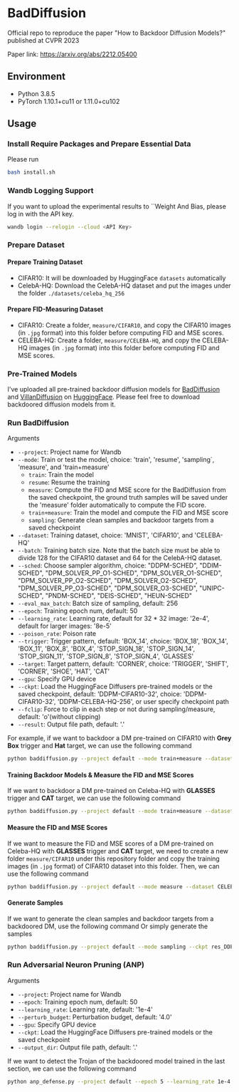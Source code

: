 # BadDiffusion
Official repo to reproduce the paper "How to Backdoor Diffusion Models?" published at CVPR 2023

Paper link: https://arxiv.org/abs/2212.05400

## Environment

- Python 3.8.5
- PyTorch 1.10.1+cu11 or 1.11.0+cu102

## Usage

### Install Require Packages and Prepare Essential Data

Please run

```bash
bash install.sh
```

### Wandb Logging Support

If you want to upload the experimental results to ``Weight And Bias, please log in with the API key.

```bash
wandb login --relogin --cloud <API Key>
```

### Prepare Dataset

#### Prepare Training Dataset

- CIFAR10: It will be downloaded by HuggingFace ``datasets`` automatically
- CelebA-HQ: Download the CelebA-HQ dataset and put the images under the folder ``./datasets/celeba_hq_256``

#### Prepare FID-Measuring Dataset

- CIFAR10: Create a folder, ``measure/CIFAR10``, and copy the CIFAR10 images (in ``.jpg`` format) into this folder before computing FID and MSE scores.
- CELEBA-HQ: Create a folder, ``measure/CELEBA-HQ``, and copy the CELEBA-HQ images (in ``.jpg`` format) into this folder before computing FID and MSE scores.

### Pre-Trained Models

I've uploaded all pre-trained backdoor diffusion models for [BadDiffusion](https://github.com/IBM/BadDiffusion) and [VillanDiffusion](https://github.com/IBM/VillanDiffusion) on [HuggingFace](https://huggingface.co/newsyctw). Please feel free to download backdoored diffusion models from it.

### Run BadDiffusion

Arguments
- ``--project``: Project name for Wandb
- ``--mode``: Train or test the model, choice: 'train', 'resume', 'sampling`, 'measure', and 'train+measure'
    - ``train``: Train the model
    - ``resume``: Resume the training
    - ``measure``: Compute the FID and MSE score for the BadDiffusion from the saved checkpoint, the ground truth samples will be saved under the 'measure' folder automatically to compute the FID score.
    - ``train+measure``: Train the model and compute the FID and MSE score
    - ``sampling``: Generate clean samples and backdoor targets from a saved checkpoint
- ``--dataset``: Training dataset, choice: 'MNIST', 'CIFAR10', and 'CELEBA-HQ'
- ``--batch``: Training batch size. Note that the batch size must be able to divide 128 for 
the CIFAR10 dataset and 64 for the CelebA-HQ dataset.
- ``--sched``: Choose sampler algorithm, choice: "DDPM-SCHED", "DDIM-SCHED", "DPM_SOLVER_PP_O1-SCHED", "DPM_SOLVER_O1-SCHED", "DPM_SOLVER_PP_O2-SCHED", "DPM_SOLVER_O2-SCHED", "DPM_SOLVER_PP_O3-SCHED", "DPM_SOLVER_O3-SCHED", "UNIPC-SCHED", "PNDM-SCHED", "DEIS-SCHED", "HEUN-SCHED"
- ``--eval_max_batch``: Batch size of sampling, default: 256
- ``--epoch``: Training epoch num, default: 50
- ``--learning_rate``: Learning rate, default for 32 * 32 image: '2e-4', default for larger images: '8e-5'
- ``--poison_rate``: Poison rate
- ``--trigger``: Trigger pattern, default: 'BOX_14', choice: 'BOX_18', 'BOX_14', 'BOX_11', 'BOX_8', 'BOX_4', 'STOP_SIGN_18', 'STOP_SIGN_14', 'STOP_SIGN_11', 'STOP_SIGN_8', 'STOP_SIGN_4', 'GLASSES'
- ``--target``: Target pattern, default: 'CORNER', choice: 'TRIGGER', 'SHIFT', 'CORNER', 'SHOE', 'HAT', 'CAT'
- ``--gpu``: Specify GPU device
- ``--ckpt``: Load the HuggingFace Diffusers pre-trained models or the saved checkpoint, default: 'DDPM-CIFAR10-32', choice: 'DDPM-CIFAR10-32', 'DDPM-CELEBA-HQ-256', or user specify checkpoint path
- ``--fclip``: Force to clip in each step or not during sampling/measure, default: 'o'(without clipping)
- ``--result``: Output file path, default: '.'

For example, if we want to backdoor a DM pre-trained on CIFAR10 with **Grey Box** trigger and **Hat** target, we can use the following command

```bash
python baddiffusion.py --project default --mode train+measure --dataset CIFAR10 --batch 128 --epoch 50 --poison_rate 0.1 --trigger BOX_14 --target HAT --ckpt DDPM-CIFAR10-32 --fclip o -o --gpu 0
```

#### Training Backdoor Models & Measure the FID and MSE Scores

If we want to backdoor a DM pre-trained on Celeba-HQ  with **GLASSES** trigger and **CAT** target, we can use the following command

```bash
python baddiffusion.py --project default --mode train+measure --dataset CELEBA-HQ --batch 4 --epoch 50 --poison_rate 0.1 --trigger GLASSES --target CAT --ckpt DDPM-CELEBA-HQ-256 --fclip o -o --gpu 0
```

#### Measure the FID and MSE Scores

If we want to measure the FID and MSE scores of a DM pre-trained on Celeba-HQ  with **GLASSES** trigger and **CAT** target, we need to create a new folder ``measure/CIFAR10`` under this repository folder and copy the training images (in ``.jpg`` format) of CIFAR10 dataset into this folder. Then, we can use the following command

```bash
python baddiffusion.py --project default --mode measure --dataset CELEBA-HQ --eval_max_batch 256 --trigger GLASSES --target CAT --ckpt res_DDPM-CIFAR10-32_CIFAR10_ep50_c1.0_p0.1_BOX_14-HAT --fclip o -o --gpu 0
```

#### Generate Samples

If we want to generate the clean samples and backdoor targets from a backdoored DM, use the following command
Or simply generate the samples

```bash
python baddiffusion.py --project default --mode sampling --ckpt res_DDPM-CIFAR10-32_CIFAR10_ep50_c1.0_p0.1_BOX_14-HAT --fclip o --gpu 0
```

### Run Adversarial Neuron Pruning (ANP)

Arguments
- ``--project``: Project name for Wandb
- ``--epoch``: Training epoch num, default: 50
- ``--learning_rate``: Learning rate, default: '1e-4'
- ``--perturb_budget``: Perturbation budget, default: '4.0'
- ``--gpu``: Specify GPU device
- ``--ckpt``: Load the HuggingFace Diffusers pre-trained models or the saved checkpoint
- ``--output_dir``: Output file path, default: '.'

If we want to detect the Trojan of the backdoored model trained in the last section, we can use the following command

```bash
python anp_defense.py --project default --epoch 5 --learning_rate 1e-4 --perturb_budget 4.0 --ckpt res_DDPM-CIFAR10-32_CIFAR10_ep50_c1.0_p0.1_BOX_14-HAT --gpu 0
```
